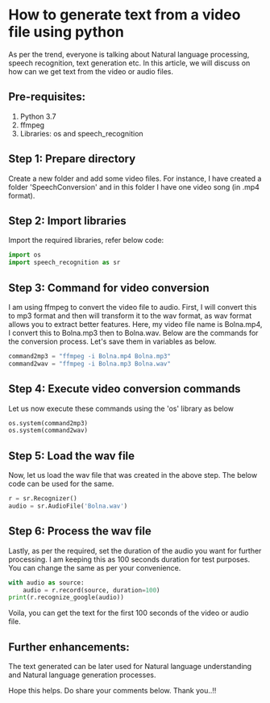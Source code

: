 # How to generate text from a video file using python

As per the trend, everyone is talking about Natural language processing, speech recognition, text generation etc. In this article, we will discuss on how can we get text from the video or audio files.

## Pre-requisites:

1. Python 3.7
2. ffmpeg
3. Libraries: os and speech_recognition

## Step 1: Prepare directory

Create a new folder and add some video files. For instance, I have created a folder 'SpeechConversion' and in this folder I have one video song (in .mp4 format).

## Step 2: Import libraries

Import the required libraries, refer below code:
```python
import os
import speech_recognition as sr
```

## Step 3: Command for video conversion

I am using ffmpeg to convert the video file to audio. First, I will convert this to mp3 format and then will transform it to the wav format, as wav format allows you to extract better features. Here, my video file name is Bolna.mp4, I convert this to Bolna.mp3 then to Bolna.wav. Below are the commands for the conversion process. Let's save them in variables as below.

```python
command2mp3 = "ffmpeg -i Bolna.mp4 Bolna.mp3"
command2wav = "ffmpeg -i Bolna.mp3 Bolna.wav"
```
## Step 4: Execute video conversion commands

Let us now execute these commands using the 'os' library as below

```python
os.system(command2mp3)
os.system(command2wav)
```
## Step 5: Load the wav file

Now, let us load the wav file that was created in the above step. The below code can be used for the same.

```python
r = sr.Recognizer()
audio = sr.AudioFile('Bolna.wav')
```
## Step 6: Process the wav file

Lastly, as per the required, set the duration of the audio you want for further processing. I am keeping this as 100 seconds duration for test purposes. You can change the same as per your convenience.

```python
with audio as source:
    audio = r.record(source, duration=100)
print(r.recognize_google(audio))
```
Voila, you can get the text for the first 100 seconds of the video or audio file.

## Further enhancements:

The text generated can be later used for Natural language understanding and Natural language generation processes.

Hope this helps. Do share your comments below. Thank you..!!
